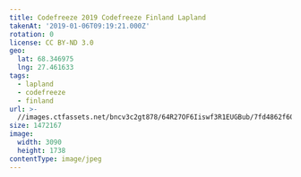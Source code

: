 ```yaml
---
title: Codefreeze 2019 Codefreeze Finland Lapland
takenAt: '2019-01-06T09:19:21.000Z'
rotation: 0
license: CC BY-ND 3.0
geo:
  lat: 68.346975
  lng: 27.461633
tags:
  - lapland
  - codefreeze
  - finland
url: >-
  //images.ctfassets.net/bncv3c2gt878/64R27OF6Iiswf3R1EUGBub/7fd4862f60d7107d10b1c1aa7f45fc60/codefreeze-2019-codefreeze-finland-lapland_32863167548_o
size: 1472167
image:
  width: 3090
  height: 1738
contentType: image/jpeg
---
```


